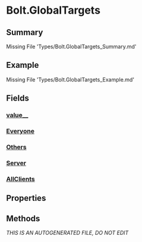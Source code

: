 # Bolt.GlobalTargets
## Summary
Missing File 'Types/Bolt.GlobalTargets_Summary.md'
## Example
Missing File 'Types/Bolt.GlobalTargets_Example.md'
## Fields
### [value__](Types/Bolt.GlobalTargets/F/value__.md)
### [Everyone](Types/Bolt.GlobalTargets/F/Everyone.md)
### [Others](Types/Bolt.GlobalTargets/F/Others.md)
### [Server](Types/Bolt.GlobalTargets/F/Server.md)
### [AllClients](Types/Bolt.GlobalTargets/F/AllClients.md)
## Properties
## Methods

*THIS IS AN AUTOGENERATED FILE, DO NOT EDIT*
